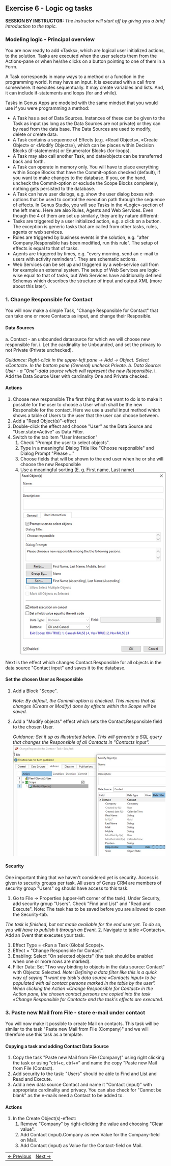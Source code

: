## Exercise 6 - Logic og tasks
**SESSION BY INSTRUCTOR:** *The instructor will start off by giving you a brief introduction to the topic.*

### Modeling logic - Principal overview

You are now ready to add «Tasks», which are logical user initialized actions, to the solution. Tasks are executed when the user selects them from the Actions-pane or when he/she clicks on a button pointing to one of them in a Form.

A Task corresponds in many ways to a method or a function in the programming world. It may have an input. It is executed with a call from somewhere. It executes sequentually. It may create variables and lists. And, it can include if-statements and loops (for and while). 

Tasks in Genus Apps are modeled with the same mindset that you would use if you were programming a method:
-	A Task has a set of Data Sources. Instances of these can be given to the Task as input (as long as the Data Sources are not private) or they can by read from the data base. The Data Sources are used to modify, delete or create data. 
- 	A Task contains a sequence of Effects (e.g. «Read Objects», «Create Object» or «Modify Objects»), which can be places within Decision Blocks (if-statements) or Enumerator Blocks (for-loops).
- 	A Task may also call another Task, and data/objects can be transferred back and forth.
-	A Task can operate in memory only. You will have to place everything within Scope Blocks that have the Commit-option checked (default), if you want to make changes to the database. If you, on the hand, uncheck the Commit-option or exclude the Scope Blocks completely, nothing gets persisted to the database.
-	A Task can have user dialogs, e.g. show the user dialog boxes with options that be used to control the execution path through the sequence of effects.
In Genus Studio, you will see Tasks in the «Logic»-section of the left menu. Here are also Rules, Agents and Web Services. Even though the 4 of them are set up similarly, they are by nature different:
-	Tasks are triggered by a user initialized action, e.g. a click on a button. The exception is generic tasks that are called from other tasks, rules, agents or web services. 
-	Rules are triggered by business events in the solution, e.g. "after Company.Responsible has been modified, run this rule". The setup of effects is equal to that of tasks.
-	Agents are triggered by times, e.g. "every morning, send an e-mail to users with activity reminders". They are schematic actions.
-	Web Services can be set up and triggered by a web-service call from for example an external system. The setup of Web Services are logic-wise equal to that of tasks, but Web Services have additionally defined Schemas which describes the structure of input and output XML (more about this later).


### 1. Change Responsible for Contact
You will now make a simple Task, "Change Responsible for Contact" that can take one or more Contacts as input, and change their Resposible.
#### Data Sources
a. Contact - an unbounded datasource for which we will choose new responsible for.
   i. Let the cardinality be Unbounded, and set the privacy to not Private (Private unchecked).
   
   *Guidance: Right-click in the upper-left pane -> Add -> Object. Select «Contact». In the bottom pane (General) uncheck Private.
b. Data Source:  User - a "One"-data source which will represent the new Responsible.*
      i. Add the Data Source User with cardinality One and Private checked.
#### Actions
1. Choose new responsible
The first thing that we want to do is to make it possible for the user to choose a User which shall be the new Responsible for the contact. Here we use a useful input method which shows a table of Users to the user that the user can choose between.
1. Add a "Read Object(s)"-effect
2. Double-click the effect and choose "User" as the Data Source and "User.state=Active" as Data Filter.
3. Switch to the tab item "User Interaction"
   1. Check "Prompt the user to select objects".
   2. Type in a meaningful Dialog Title like "Choose responsible" and Dialog Prompt "Please ..."
   3. Choose fields that will be shown to the end user when he or she will choose the new Responsible
   4. Use a meaningful sorting (E. g. First name, Last name)
   ![oppg6fig1.JPG](media/oppg6fig1.JPG)

Next is the effect which changes Contact.Responsible for all objects in the data source "Contact input" and saves it to the database.

#### Set the chosen User as Responsible
1. Add a Block "Scope".

   *Note: By default, the Commit-option is checked. This means that all changes (Create or Modify) done by effects within the Scope will be saved.*
2. Add a "Modify objects" effect which sets the Contact.Responsible field to the chosen User.

   *Guidance: Set it up as illustrated below. This will generate a SQL query that changes the Responsible of all Contacts in "Contacts input".*
![oppg6fig2.JPG](media/oppg6fig2.JPG)

#### Security
One important thing that we haven't considered yet is security. Access is given to security groups per task. All users of Genus CRM are members of security group "Users" og should have access to this task.
1. Go to File -> Properties (upper-left corner of the task). Under Security, add security group "Users". Check "Find and List" and "Read and Execute". Note: The task has to be saved before you are allowed to open the Security-tab.

*The task is finished, but not made available for the end user yet. To do so, you will have to publish it through an Event.*
2. Navigate to table «Contacts». Add an Event that executes your task.
   1. Effect Type = «Run a Task (Global Scope)».
   2. Effect = "Change Responsible for Contact".
   3. Enabling: Select "On selected objects" (the task should be enabled when one or more rows are marked).
   4. Filter Data: Set "Two way binding to objects in the data source: Contact" with Objects: Selected.
   *Note: Defining a data filter like this is a quick way of saying "I want my task's data source «Contacts input» to be populated with all contact persons marked in the table by the user". When clicking the Action «Change Responsible for Contact» in the Action pane, the chosen contact persons are copied into the task «Change Responsible for Contact» and the task's effects are executed.* 
   
<!-- ### 2. Ribbon
Add «Change Responsible for Contact» to the Ribbon in the Contact table.
1. Name the event "Change Responsible".
2. Choose symbol #692 with overlay #13
3. Open Customize Ribbon. Under Main Tabs, add a new Tab Section. Call it "Responsible"
4. Mark tab section "Responsible" and double-click on the "Change Responsible"-event (located under Table Commands). -->

<!-- #### OPTIONAL (but recommended!)
Add Change Responsible Contact to Ribbon
Navigate to Form «Company», and add a command that runs your task. Place the command on the «Contacts»-grid and make sure the enabling is correct. Remember also to create an Event that triggers the command from the grid. The command should also be made available from the Ribbon (Context Tab Group Contact, in a new Tab Section called "Responsible Contact").

*Note: Define the Data Filter of the command, i.e. what to filter into the task's data source «Contacts input». It should be a *Two-Way binding to Selected Objects in the Data Source «Contact»."Two-Way", in this context, means that if changes are not persisted (committed/saved) in the task, they are brought back to the Comapany-form and the "Save"-botton is made available.* -->
 
### 3. Paste new Mail from File - store e-mail under contact
You will now make it possible to create Mail on contacts. This task will be similar to the task "Paste new Mail from File (Company)" and we will therefore use this task as a template.

#### Copying a task and adding Contact Data Source
1. Copy the task "Paste new Mail from File (Company)" using right clicking the task or using "ctrl+c, ctrl+v" and name the copy "Paste new Mail from File (Contact).
2. Add security to the task: "Users" should be able to Find and List and Read and Execute.
3. Add a new data source Contact and name it "Contact (input)" with appropriate cardinality and privacy. You can also check for "Cannot be blank" as the e-mails need a Contact to be added to.

#### Actions
1. In the Create Object(s)-effect:
   1. Remove "Company" by right-clicking the value and choosing "Clear value".
   2. Add Contact (input).Company as new Value for the Company-field on Mail.
   3. Add Contact (input) as Value for the Contact-field on Mail.

<table>
   <tr><td><a href="exercise-05.md"><- Previous</a></td><td align="right"><a href="exercise-07.md">Next -></a></td></tr>
</table>
